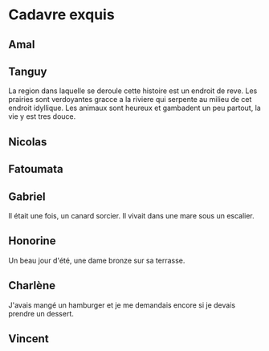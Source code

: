 # Cadavre exquis

## Amal

## Tanguy
La region dans laquelle se deroule cette histoire est un endroit de reve. Les prairies sont verdoyantes gracce a la riviere qui serpente au milieu de cet endroit idyllique. Les animaux sont heureux et gambadent un peu partout, la vie y est tres douce.
## Nicolas

## Fatoumata

## Gabriel

Il était une fois, un canard sorcier. Il vivait dans une mare sous un escalier.

## Honorine
Un beau jour d'été, une dame bronze sur sa terrasse.
## Charlène
J'avais mangé un hamburger et je me demandais encore si je devais prendre un dessert.

## Vincent

